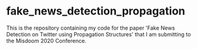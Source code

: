 # fake_news_detection_propagation

This is the repository containing my code for the paper 'Fake News Detection on Twitter using Propagation Structures' that I am submitting
to the Misdoom 2020 Conference. 
